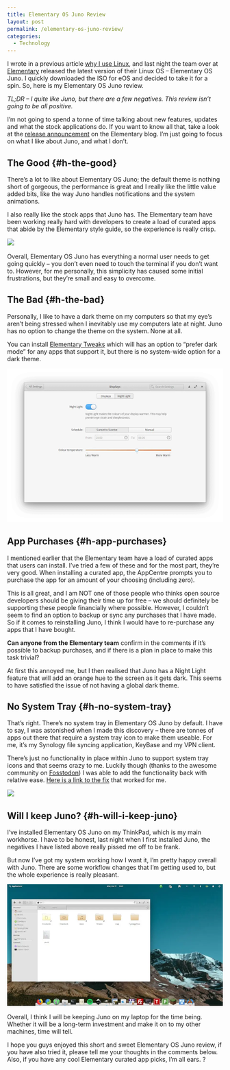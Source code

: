 ```yaml
---
title: Elementary OS Juno Review
layout: post
permalink: /elementary-os-juno-review/
categories:
  - Technology
---
```

I wrote in a previous article [why I use Linux](/why-i-use-linux), and last night the team over at [Elementary](https://elementary.io) released the latest version of their Linux OS – Elementary OS Juno. I quickly downloaded the ISO for eOS and decided to take it for a spin. So, here is my Elementary OS Juno review.

_TL;DR – I quite like Juno, but there are a few negatives. This review isn’t going to be all positive._

I’m not going to spend a tonne of time talking about new features, updates and what the stock applications do. If you want to know all that, take a look at the [release announcement](https://medium.com/elementaryos/elementary-os-5-juno-is-here-471dfdedc7b3) on the Elementary blog. I’m just going to focus on what I like about Juno, and what I don’t.

## The Good {#h-the-good}

There’s a lot to like about Elementary OS Juno; the default theme is nothing short of gorgeous, the performance is great and I really like the little value added bits, like the way Juno handles notifications and the system animations.

I also really like the stock apps that Juno has. The Elementary team have been working really hard with developers to create a load of curated apps that abide by the Elementary style guide, so the experience is really crisp.

![](/assets/images/Juno-App-Centre.webp)

Overall, Elementary OS Juno has everything a normal user needs to get going quickly – you don’t even need to touch the terminal if you don’t want to. However, for me personally, this simplicity has caused some initial frustrations, but they’re small and easy to overcome.

## The Bad {#h-the-bad}

Personally, I like to have a dark theme on my computers so that my eye’s aren’t being stressed when I inevitably use my computers late at night. Juno has no option to change the theme on the system. None at all.

You can install [Elementary Tweaks](https://github.com/elementary-tweaks/elementary-tweaks) which will has an option to “prefer dark mode” for any apps that support it, but there is no system-wide option for a dark theme.

![](/assets/images/Juno-Night-Light.webp)

## App Purchases {#h-app-purchases}

I mentioned earlier that the Elementary team have a load of curated apps that users can install. I’ve tried a few of these and for the most part, they’re very good. When installing a curated app, the AppCentre prompts you to purchase the app for an amount of your choosing (including zero).

This is all great, and I am NOT one of those people who thinks open source developers should be giving their time up for free – we should definitely be supporting these people financially where possible. However, I couldn’t seem to find an option to backup or sync any purchases that I have made. So if it comes to reinstalling Juno, I think I would have to re-purchase any apps that I have bought.

**Can anyone from the Elementary team** confirm in the comments if it’s possible to backup purchases, and if there is a plan in place to make this task trivial?

At first this annoyed me, but I then realised that Juno has a Night Light feature that will add an orange hue to the screen as it gets dark. This seems to have satisfied the issue of not having a global dark theme.

## No System Tray {#h-no-system-tray}

That’s right. There’s no system tray in Elementary OS Juno by default. I have to say, I was astonished when I made this discovery – there are tonnes of apps out there that require a system tray icon to make them useable. For me, it’s my Synology file syncing application, KeyBase and my VPN client.

There’s just no functionality in place within Juno to support system tray icons and that seems crazy to me. Luckily though (thanks to the awesome community on [Fosstodon](https://fosstodon.org)) I was able to add the functionality back with relative ease. [Here is a link to the fix](https://github.com/mdh34/elementary-indicators) that worked for me.

![](/assets/images/Juno-System-Tray.webp)

## Will I keep Juno? {#h-will-i-keep-juno}

I’ve installed Elementary OS Juno on my ThinkPad, which is my main workhorse. I have to be honest, last night when I first installed Juno, the negatives I have listed above really pissed me off to be frank.

But now I’ve got my system working how I want it, I’m pretty happy overall with Juno. There are some workflow changes that I’m getting used to, but the whole experience is really pleasant.

![](/assets/images/Juno-Desktop.webp)

Overall, I think I will be keeping Juno on my laptop for the time being. Whether it will be a long-term investment and make it on to my other machines, time will tell.

I hope you guys enjoyed this short and sweet Elementary OS Juno review, if you have also tried it, please tell me your thoughts in the comments below. Also, if you have any cool Elementary curated app picks, I’m all ears. ?
